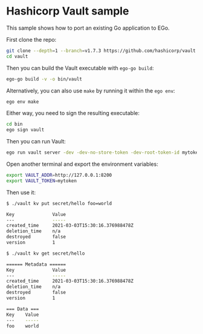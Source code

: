 # Hashicorp Vault sample
This sample shows how to port an existing Go application to EGo.

First clone the repo:
```sh
git clone --depth=1 --branch=v1.7.3 https://github.com/hashicorp/vault
cd vault
```

Then you can build the Vault executable with `ego-go build`:
```sh
ego-go build -v -o bin/vault
```

Alternatively, you can also use `make` by running it within the `ego env`:
```sh
ego env make
```

Either way, you need to sign the resulting executable:
```sh
cd bin
ego sign vault
```

Then you can run Vault:
```sh
ego run vault server -dev -dev-no-store-token -dev-root-token-id mytoken
```

Open another terminal and export the environment variables:
```sh
export VAULT_ADDR=http://127.0.0.1:8200
export VAULT_TOKEN=mytoken
```

Then use it:
```sh
$ ./vault kv put secret/hello foo=world

Key              Value
---              -----
created_time     2021-03-03T15:30:16.376988478Z
deletion_time    n/a
destroyed        false
version          1

$ ./vault kv get secret/hello

====== Metadata ======
Key              Value
---              -----
created_time     2021-03-03T15:30:16.376988478Z
deletion_time    n/a
destroyed        false
version          1

=== Data ===
Key    Value
---    -----
foo    world
```
